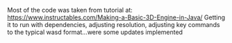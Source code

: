 Most of the code was taken from tutorial at:
https://www.instructables.com/Making-a-Basic-3D-Engine-in-Java/
Getting it to run with dependencies,
adjusting resolution,
adjusting key commands to the typical wasd format...were some updates implemented
